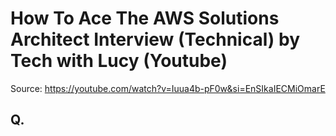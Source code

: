 # How To Ace The AWS Solutions Architect Interview (Technical) by Tech with Lucy (Youtube)
Source: https://youtube.com/watch?v=Iuua4b-pF0w&si=EnSIkaIECMiOmarE

## Q. 